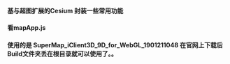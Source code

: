 #### 基与超图扩展的Cesium  封装一些常用功能
#### 看mapApp.js
#### 使用的是 SuperMap_iClient3D_9D_for_WebGL_1901211048  在官网上下载后Build文件夹丢在根目录就可以使用了。。